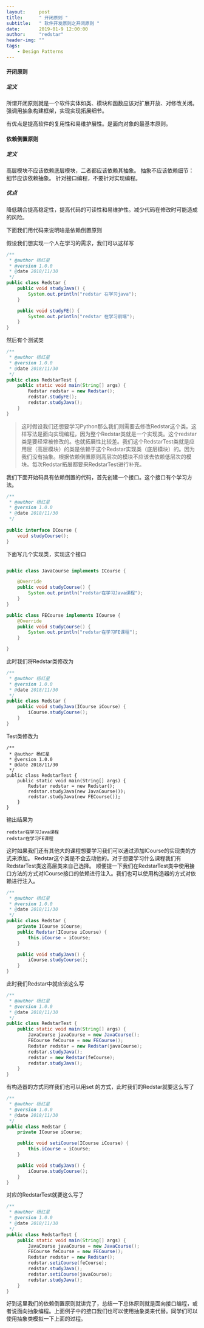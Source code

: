 ```yaml
---
layout:     post
title:      " 开闭原则 "
subtitle:   " 软件开发原则之开闭原则 "
date:       2019-01-9 12:00:00
author:     "redstar"
header-img: ""
tags:
    - Design Patterns
---
```



#### 开闭原则

##### 定义
所谓开闭原则就是一个软件实体如类、模块和函数应该对扩展开放、对修改关闭。
强调用抽象构建框架，实现实现拓展细节。

有优点是提高软件的复用性和易维护展性。是面向对象的最基本原则。


#### 依赖倒置原则
##### 定义
高层模块不应该依赖底层模块，二者都应该依赖其抽象。
抽象不应该依赖细节：细节应该依赖抽象。
针对接口编程，不要针对实现编程。

##### 优点
降低耦合提高稳定性，提高代码的可读性和易维护性。减少代码在修改时可能造成的风险。

下面我们用代码来说明啥是依赖倒置原则


假设我们想实现一个人在学习的需求，我们可以这样写
```java
/**
 * @author 杨红星
 * @version 1.0.0
 * @date 2018/11/30
 */
public class Redstar {
    public void studyJava() {
        System.out.println("redstar 在学习java");
    }

    public void studyFE() {
        System.out.println("redstar 在学习前端");
    }
}
```
然后有个测试类

```java
/**
 * @author 杨红星
 * @version 1.0.0
 * @date 2018/11/30
 */
public class RedstarTest {
    public static void main(String[] args) {
        Redstar redstar = new Redstar();
        redstar.studyFE();
        redstar.studyJava();
    }
}
```
> 这时假设我们还想要学习Python那么我们则需要去修改Redstar这个类。这样写法是面向实现编程，因为整个Redstar类就是一个实现类。这个redstar类是要经常被修改的。也就拓展性比较差。我们这个RedstarTest类就是应用层（高层模块）的类是依赖于这个Redstar实现类（底层模块）的。因为我们没有抽象。根据依赖倒置原则高层次的模块不应该去依赖低层次的模块。每次Redstar拓展都要来RedstarTest进行补充。

我们下面开始码具有依赖倒置的代码，首先创建一个接口。这个接口有个学习方法。
```java
/**
 * @author 杨红星
 * @version 1.0.0
 * @date 2018/11/30
 */
 
public interface ICourse {
    void studyCourse();
}

```
下面写几个实现类，实现这个接口
```java

public class JavaCourse implements ICourse {

    @Override
    public void studyCourse() {
        System.out.println("redstar在学习Java课程");
    }
}

```

```java
public class FECourse implements ICourse {
    @Override
    public void studyCourse() {
        System.out.println("redstar在学习FE课程");
    }

}
```
此时我们将Redstar类修改为

```java
/**
 * @author 杨红星
 * @version 1.0.0
 * @date 2018/11/30
 */
public class Redstar {
    public void studyJava(ICourse iCourse) {
        iCourse.studyCourse();
    }
}

```
Test类修改为

```
/**
 * @author 杨红星
 * @version 1.0.0
 * @date 2018/11/30
 */
public class RedstarTest {
    public static void main(String[] args) {
        Redstar redstar = new Redstar();
        redstar.studyJava(new JavaCourse());
        redstar.studyJava(new FECourse());
    }
}
```
输出结果为

```
redstar在学习Java课程
redstar在学习FE课程
```
这时如果我们还有其他大的课程想要学习我们可以通过添加ICourse的实现类的方式来添加。
Redstar这个类是不会去动他的。对于想要学习什么课程我们有RedstarTest类这高层类来自己选择。
顺便提一下我们在RedstarTest类中使用接口方法的方式对ICourse接口的依赖进行注入。我们也可以使用构造器的方式对依赖进行注入。

```java
/**
 * @author 杨红星
 * @version 1.0.0
 * @date 2018/11/30
 */
public class Redstar {
    private ICourse iCourse;
    public Redstar(ICourse iCourse) {
        this.iCourse = iCourse;
    }

    public void studyJava() {
        iCourse.studyCourse();
    }
}

```
此时我们Redstar中就应该这么写

```java
/**
 * @author 杨红星
 * @version 1.0.0
 * @date 2018/11/30
 */
public class RedstarTest {
    public static void main(String[] args) {
        JavaCourse javaCourse = new JavaCourse();
        FECourse feCourse = new FECourse();
        Redstar redstar = new Redstar(javaCourse);
        redstar.studyJava();
        redstar = new Redstar(feCourse);
        redstar.studyJava();
    }
}

```
有构造器的方式同样我们也可以用set 的方式，此时我们的Redstar就要这么写了

```java
/**
 * @author 杨红星
 * @version 1.0.0
 * @date 2018/11/30
 */
public class Redstar {
    private ICourse iCourse;

    public void setiCourse(ICourse iCourse) {
        this.iCourse = iCourse;
    }

    public void studyJava() {
        iCourse.studyCourse();
    }
}

```
对应的RedstarTest就要这么写了


```java
/**
 * @author 杨红星
 * @version 1.0.0
 * @date 2018/11/30
 */
public class RedstarTest {
    public static void main(String[] args) {
        JavaCourse javaCourse = new JavaCourse();
        FECourse feCourse = new FECourse();
        Redstar redstar = new Redstar();
        redstar.setiCourse(feCourse);
        redstar.studyJava();
        redstar.setiCourse(javaCourse);
        redstar.studyJava();
    }
}
```

好到这里我们的依赖倒置原则就讲完了，总结一下总体原则就是面向接口编程，或者说面向抽象编程。上面例子中的接口我们也可以使用抽象类来代替。同学们可以使用抽象类模拟一下上面的过程。

